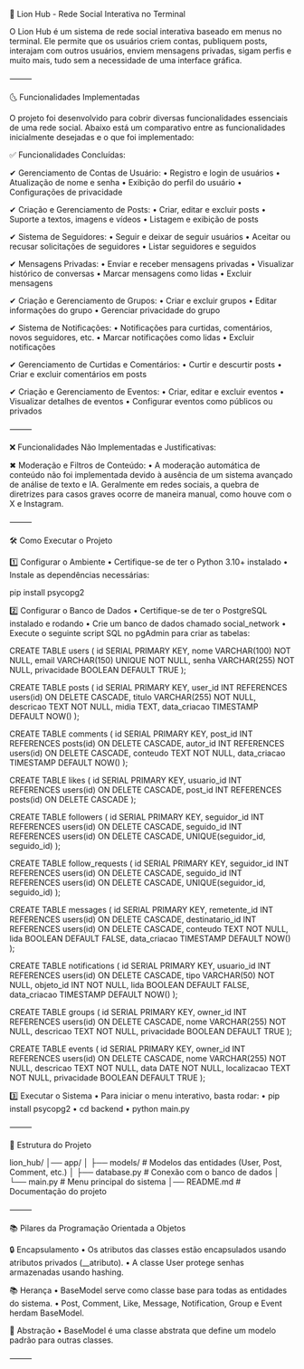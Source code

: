 📌 Lion Hub - Rede Social Interativa no Terminal

O Lion Hub é um sistema de rede social interativa baseado em menus no terminal. Ele permite que os usuários criem contas, publiquem posts, interajam com outros usuários, enviem mensagens privadas, sigam perfis e muito mais, tudo sem a necessidade de uma interface gráfica.

⸻

🌜 Funcionalidades Implementadas

O projeto foi desenvolvido para cobrir diversas funcionalidades essenciais de uma rede social. Abaixo está um comparativo entre as funcionalidades inicialmente desejadas e o que foi implementado:

✅ Funcionalidades Concluídas:

✔ Gerenciamento de Contas de Usuário:
	•	Registro e login de usuários
	•	Atualização de nome e senha
	•	Exibição do perfil do usuário
	•	Configurações de privacidade

✔ Criação e Gerenciamento de Posts:
	•	Criar, editar e excluir posts
	•	Suporte a textos, imagens e vídeos
	•	Listagem e exibição de posts

✔ Sistema de Seguidores:
	•	Seguir e deixar de seguir usuários
	•	Aceitar ou recusar solicitações de seguidores
	•	Listar seguidores e seguidos

✔ Mensagens Privadas:
	•	Enviar e receber mensagens privadas
	•	Visualizar histórico de conversas
	•	Marcar mensagens como lidas
	•	Excluir mensagens

✔ Criação e Gerenciamento de Grupos:
	•	Criar e excluir grupos
	•	Editar informações do grupo
	•	Gerenciar privacidade do grupo

✔ Sistema de Notificações:
	•	Notificações para curtidas, comentários, novos seguidores, etc.
	•	Marcar notificações como lidas
	•	Excluir notificações

✔ Gerenciamento de Curtidas e Comentários:
	•	Curtir e descurtir posts
	•	Criar e excluir comentários em posts

✔ Criação e Gerenciamento de Eventos:
	•	Criar, editar e excluir eventos
	•	Visualizar detalhes de eventos
	•	Configurar eventos como públicos ou privados

⸻

❌ Funcionalidades Não Implementadas e Justificativas:

✖ Moderação e Filtros de Conteúdo:
	•	A moderação automática de conteúdo não foi implementada devido à ausência de um sistema avançado de análise de texto e IA. Geralmente em redes sociais, a quebra de diretrizes para casos graves ocorre de maneira manual, como houve com o X e Instagram.

⸻

🛠 Como Executar o Projeto

1️⃣ Configurar o Ambiente
	•	Certifique-se de ter o Python 3.10+ instalado
	•	Instale as dependências necessárias:

pip install psycopg2



2️⃣ Configurar o Banco de Dados
	•	Certifique-se de ter o PostgreSQL instalado e rodando
	•	Crie um banco de dados chamado social_network
	•	Execute o seguinte script SQL no pgAdmin para criar as tabelas:

CREATE TABLE users (
    id SERIAL PRIMARY KEY,
    nome VARCHAR(100) NOT NULL,
    email VARCHAR(150) UNIQUE NOT NULL,
    senha VARCHAR(255) NOT NULL,
    privacidade BOOLEAN DEFAULT TRUE
);

CREATE TABLE posts (
    id SERIAL PRIMARY KEY,
    user_id INT REFERENCES users(id) ON DELETE CASCADE,
    titulo VARCHAR(255) NOT NULL,
    descricao TEXT NOT NULL,
    midia TEXT,
    data_criacao TIMESTAMP DEFAULT NOW()
);

CREATE TABLE comments (
    id SERIAL PRIMARY KEY,
    post_id INT REFERENCES posts(id) ON DELETE CASCADE,
    autor_id INT REFERENCES users(id) ON DELETE CASCADE,
    conteudo TEXT NOT NULL,
    data_criacao TIMESTAMP DEFAULT NOW()
);

CREATE TABLE likes (
    id SERIAL PRIMARY KEY,
    usuario_id INT REFERENCES users(id) ON DELETE CASCADE,
    post_id INT REFERENCES posts(id) ON DELETE CASCADE
);

CREATE TABLE followers (
    id SERIAL PRIMARY KEY,
    seguidor_id INT REFERENCES users(id) ON DELETE CASCADE,
    seguido_id INT REFERENCES users(id) ON DELETE CASCADE,
    UNIQUE(seguidor_id, seguido_id)
);

CREATE TABLE follow_requests (
    id SERIAL PRIMARY KEY,
    seguidor_id INT REFERENCES users(id) ON DELETE CASCADE,
    seguido_id INT REFERENCES users(id) ON DELETE CASCADE,
    UNIQUE(seguidor_id, seguido_id)
);

CREATE TABLE messages (
    id SERIAL PRIMARY KEY,
    remetente_id INT REFERENCES users(id) ON DELETE CASCADE,
    destinatario_id INT REFERENCES users(id) ON DELETE CASCADE,
    conteudo TEXT NOT NULL,
    lida BOOLEAN DEFAULT FALSE,
    data_criacao TIMESTAMP DEFAULT NOW()
);

CREATE TABLE notifications (
    id SERIAL PRIMARY KEY,
    usuario_id INT REFERENCES users(id) ON DELETE CASCADE,
    tipo VARCHAR(50) NOT NULL,
    objeto_id INT NOT NULL,
    lida BOOLEAN DEFAULT FALSE,
    data_criacao TIMESTAMP DEFAULT NOW()
);

CREATE TABLE groups (
    id SERIAL PRIMARY KEY,
    owner_id INT REFERENCES users(id) ON DELETE CASCADE,
    nome VARCHAR(255) NOT NULL,
    descricao TEXT NOT NULL,
    privacidade BOOLEAN DEFAULT TRUE
);

CREATE TABLE events (
    id SERIAL PRIMARY KEY,
    owner_id INT REFERENCES users(id) ON DELETE CASCADE,
    nome VARCHAR(255) NOT NULL,
    descricao TEXT NOT NULL,
    data DATE NOT NULL,
    localizacao TEXT NOT NULL,
    privacidade BOOLEAN DEFAULT TRUE
);


3️⃣ Executar o Sistema
	•	Para iniciar o menu interativo, basta rodar:
  •	pip install psycopg2
  •	cd backend
  •	python main.py



⸻

🏢 Estrutura do Projeto

lion_hub/
️│── app/
️│   ├── models/         # Modelos das entidades (User, Post, Comment, etc.)
️│   ├── database.py     # Conexão com o banco de dados
️│   └── main.py         # Menu principal do sistema
️│── README.md           # Documentação do projeto



⸻

📚 Pilares da Programação Orientada a Objetos

🔒 Encapsulamento
	•	Os atributos das classes estão encapsulados usando atributos privados (__atributo).
	•	A classe User protege senhas armazenadas usando hashing.

📚 Herança
	•	BaseModel serve como classe base para todas as entidades do sistema.
	•	Post, Comment, Like, Message, Notification, Group e Event herdam BaseModel.

🎨 Abstração
	•	BaseModel é uma classe abstrata que define um modelo padrão para outras classes.

⸻
